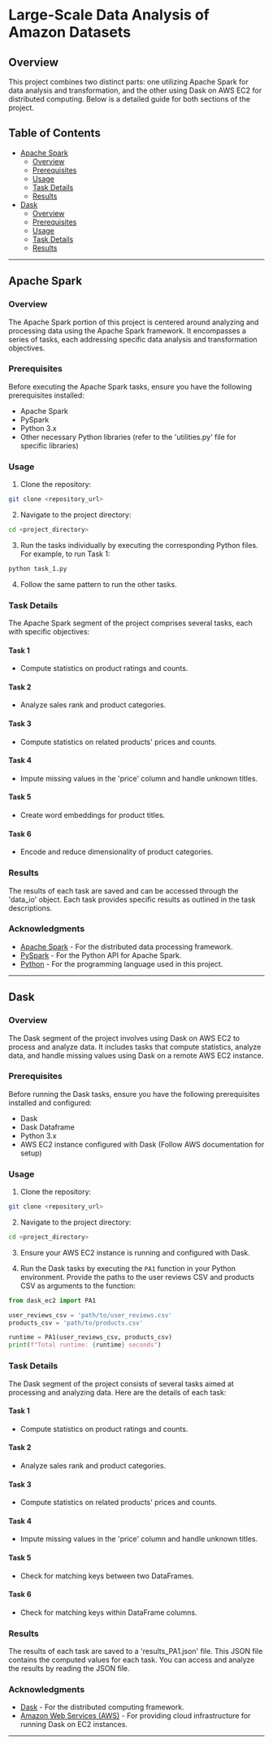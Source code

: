# Large-Scale Data Analysis of Amazon Datasets

## Overview

This project combines two distinct parts: one utilizing Apache Spark for data analysis and transformation, and the other using Dask on AWS EC2 for distributed computing. Below is a detailed guide for both sections of the project.

## Table of Contents

- [Apache Spark](#apache-spark)
  - [Overview](#overview-apache-spark)
  - [Prerequisites](#prerequisites-apache-spark)
  - [Usage](#usage-apache-spark)
  - [Task Details](#task-details-apache-spark)
  - [Results](#results-apache-spark)
- [Dask](#dask)
  - [Overview](#overview-dask)
  - [Prerequisites](#prerequisites-dask)
  - [Usage](#usage-dask)
  - [Task Details](#task-details-dask)
  - [Results](#results-dask)

---

## Apache Spark

### Overview

The Apache Spark portion of this project is centered around analyzing and processing data using the Apache Spark framework. It encompasses a series of tasks, each addressing specific data analysis and transformation objectives.

### Prerequisites

Before executing the Apache Spark tasks, ensure you have the following prerequisites installed:

- Apache Spark
- PySpark
- Python 3.x
- Other necessary Python libraries (refer to the 'utilities.py' file for specific libraries)

### Usage

1. Clone the repository:

```bash
git clone <repository_url>
```

2. Navigate to the project directory:

```bash
cd <project_directory>
```

3. Run the tasks individually by executing the corresponding Python files. For example, to run Task 1:

```bash
python task_1.py
```

4. Follow the same pattern to run the other tasks.

### Task Details

The Apache Spark segment of the project comprises several tasks, each with specific objectives:

#### Task 1

- Compute statistics on product ratings and counts.

#### Task 2

- Analyze sales rank and product categories.

#### Task 3

- Compute statistics on related products' prices and counts.

#### Task 4

- Impute missing values in the 'price' column and handle unknown titles.

#### Task 5

- Create word embeddings for product titles.

#### Task 6

- Encode and reduce dimensionality of product categories.

### Results

The results of each task are saved and can be accessed through the 'data_io' object. Each task provides specific results as outlined in the task descriptions.

### Acknowledgments

- [Apache Spark](https://spark.apache.org/) - For the distributed data processing framework.
- [PySpark](https://spark.apache.org/docs/latest/api/python/index.html) - For the Python API for Apache Spark.
- [Python](https://www.python.org/) - For the programming language used in this project.

---

## Dask

### Overview

The Dask segment of the project involves using Dask on AWS EC2 to process and analyze data. It includes tasks that compute statistics, analyze data, and handle missing values using Dask on a remote AWS EC2 instance.

### Prerequisites

Before running the Dask tasks, ensure you have the following prerequisites installed and configured:

- Dask
- Dask Dataframe
- Python 3.x
- AWS EC2 instance configured with Dask (Follow AWS documentation for setup)

### Usage

1. Clone the repository:

```bash
git clone <repository_url>
```

2. Navigate to the project directory:

```bash
cd <project_directory>
```

3. Ensure your AWS EC2 instance is running and configured with Dask.

4. Run the Dask tasks by executing the `PA1` function in your Python environment. Provide the paths to the user reviews CSV and products CSV as arguments to the function:

```python
from dask_ec2 import PA1

user_reviews_csv = 'path/to/user_reviews.csv'
products_csv = 'path/to/products.csv'

runtime = PA1(user_reviews_csv, products_csv)
print(f"Total runtime: {runtime} seconds")
```

### Task Details

The Dask segment of the project consists of several tasks aimed at processing and analyzing data. Here are the details of each task:

#### Task 1

- Compute statistics on product ratings and counts.

#### Task 2

- Analyze sales rank and product categories.

#### Task 3

- Compute statistics on related products' prices and counts.

#### Task 4

- Impute missing values in the 'price' column and handle unknown titles.

#### Task 5

- Check for matching keys between two DataFrames.

#### Task 6

- Check for matching keys within DataFrame columns.

### Results

The results of each task are saved to a 'results_PA1.json' file. This JSON file contains the computed values for each task. You can access and analyze the results by reading the JSON file.

### Acknowledgments

- [Dask](https://dask.org/) - For the distributed computing framework.
- [Amazon Web Services (AWS)](https://aws.amazon.com/) - For providing cloud infrastructure for running Dask on EC2 instances.

---
